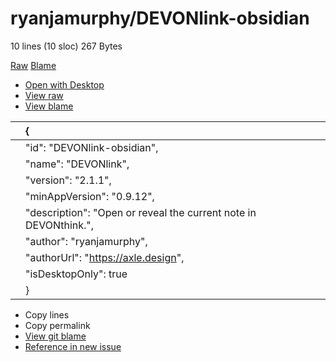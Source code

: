 # ryanjamurphy/DEVONlink-obsidian

 10 lines \(10 sloc\) 267 Bytes

 [Raw](https://github.com/ryanjamurphy/DEVONlink-obsidian/raw/master/manifest.json) [Blame](https://github.com/ryanjamurphy/DEVONlink-obsidian/blame/master/manifest.json)   

*  [Open with Desktop](https://desktop.github.com/)
*  [View raw](https://github.com/ryanjamurphy/DEVONlink-obsidian/raw/master/manifest.json)
*  [View blame](https://github.com/ryanjamurphy/DEVONlink-obsidian/blame/master/manifest.json)

|  | { |
| :--- | :--- |
|  |  "id": "DEVONlink-obsidian", |
|  |  "name": "DEVONlink", |
|  |  "version": "2.1.1", |
|  |  "minAppVersion": "0.9.12", |
|  |  "description": "Open or reveal the current note in DEVONthink.", |
|  |  "author": "ryanjamurphy", |
|  |  "authorUrl": "https://axle.design", |
|  |  "isDesktopOnly": true |
|  | } |

*  Copy lines
*  Copy permalink
* [View git blame](https://github.com/ryanjamurphy/DEVONlink-obsidian/blame/96acf02beebb47591f9d6e65ddff5dae0febfa43/manifest.json)
* [Reference in new issue](https://github.com/ryanjamurphy/DEVONlink-obsidian/issues/new)

